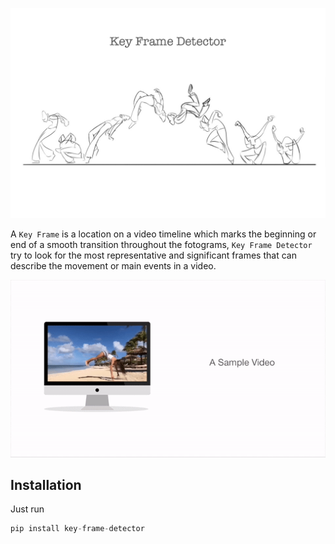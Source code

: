 <center>

   ![header](images/header.png)
    
</center>

A `Key Frame` is a location on a video timeline which marks the beginning or end of a smooth transition throughout the fotograms, `Key Frame Detector` try to look for the most representative and significant frames that can describe the movement or main events in a video.

<p align="center">

   <img src="images/demo.gif"> 

</p>


## Installation

Just run 

```python
pip install key-frame-detector
```




